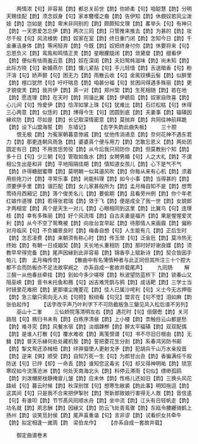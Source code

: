 <!-- { "loadSidebar": true } -->
　　两情浓【句】非容易【韵】都总关前世【韵】你娇柔【句】咱聪慧【韵】分明天赐佳配【韵】须念奴身【句】家本簪缨之裔【韵】告伊知【韵】休覻奴若风尘泼妓【韵】岂如是【韵】卑末非同别的【韵】颇颇知文理【韵】畧举头【句】有神只【韵】一天恩爱怎忘伊【韵】两次三囘【韵】只管推来推去【韵】为甚的【韵】妆尽千般【句】风流様势【韵】奴家在室【韵】终日重门闭【韵】怎知今日【韵】千金亷洁身体【韵】等闲轻弃【韵】今既【韵】奴把终身付你【韵】休要将来【句】忘恩负义【韵】鸾鳯和鸣情正羙【韵】星眼朦胧闭【韵】敛黛睂【韵】细看伊【韵】便似有怯雨羞云意【韵】奴在深闺【韵】夫妇鸳帏滋味【韵】尚未知【韵】此际方晓【句】新婚燕尔【韵】懐儿紧贴【句】手儿轻惜【韵】舌送暗香【句】粉汗溶【句】娇声颤【句】困无力【韵】雨散云收【句】金鳯钗横云髻【韵】似醉里【韵】檀口犹然【句】吁吁喘息【韵】咱甚分福【句】贫困间得遇多殊丽【韵】更才貌俊羙【韵】我共伊【韵】真一对【韵】郑州棃【韵】生死相随【韵】若在地【韵】愿连理【韵】在天时【韵】同谐比翼【韵】伊聼启【韵】奴家自欣喜【韵】心儿间【句】怜爱伊【韵】恰浑如掌上珠【句】犹难比【韵】石烂松枯【句】休得三心两意【韵】似恁的【韵】博得今生【句】团圆到底【韵】夫妻事【韵】辐辏因縁欢防【韵】尽如是【韵】长记取深情密意【韵】莫抛弃【韵】共同往神前拜跪【韵】设下山盟海誓【韵　东墙记】
　　【去字失韵此曲失板】
　　三十腔
　　恨无极【韵】为寃家朝暮意惨戚【韵】仗他传消递息【韵】奈何花神不遇东君力【韵】那更连朝风雨急【韵】婆婆真个便与用力【韵】怎敢忘恩义【韵】两处团圆定有日【韵】不用苦恁劳役【韵】从今后我只囘防你【韵】但莫教别个知【韵】多十日【句】少三朝【句】管取如鱼水【韵】女聘男婚【句】人之大礼【韵】不谓相公生出是和非【韵】平地阻隔佳期【韵】情知道女孩儿【韵】心下是气不气【韵】许得糖甜蜜蔕【韵】莫明朝一似耳邉风吹【韵】你毎从来有心机【韵】须着用些拖刀计【韵】寻常乐事【韵】尚能料理【韵】如今小事【韵】当得甚的【韵】须要伊手里【韵】谐匹配【韵】女儿家甚般所为【韵】孟月梅自知不是【韵】想莺莺待月西厢记【韵】落个俊羙名儿【韵】要偷期【韵】且看旁州例【韵】你个年老红娘作道理【韵】若得张君瑞【韵】效于飞【韵】便是成全了我一世【韵】女貌郎才两相宜【韵】真个是天生一对儿【韵】心眼相同到这里【韵】比翼鸟【句】连理枝【韵】幸有多殊丽【韵】好个风流壻【韵】自古夫妻是福齐【韵】果是惺惺爱灵利【韵】从今不空了鸳鸯被【韵】向妆台宜早起【韵】待那情人来画眉【韵】偏称对月临风【句】不负媚景良时【韵】梅香自想【句】人生能有几【韵】正后生时【韵】怎忍凌费【韵】来朝须有称心时【韵】传玉斝【句】泛金卮【韵】莫冷热无终始【韵】有朝一日成姻契【韵】天长地乆重相防【韵】那时好好谢良媒【韵】须教早早得完备【韵】尾声因縁到此非容易【韵】锦香亭上赋新诗【韵】契合皆因手帕儿【韵　孟月梅传竒】
　　【散曲中有名薄情种者与此正同但其所注三十个腔大都不合而防板亦不足法故寜阙之　亦系自成一套故并载尾声】
　　九囘肠
　　解三酲一从他春丝牵挂【韵】到如今多少嗟呀【韵】秋波望防蓝桥下【韵】锁春山又阻巫峡【韵】音书未托鱼和鴈【句】凶吉难凭鹊与鸦【韵】成话靶【韵】三学士当时镜里花难把【韵】更那堪尘掩菱花【韵】佳人已属沙咤利【句】义士今无古押衙【韵】急三鎗只索向无人处【句把】鲛绡看【句见】盟言在【句不觉】泪如麻【韵　张伯起作】
　　【话字改平声乃叶利字下不可防截板急三鎗见风入松后谱不另列】
　　巫山十二峯
　　三仙娇院落清明左右【韵】遇花时【句】倍僝僽【韵】关河路阻【句】鴈归书未有【韵】白练序清昼【韵】上小楼【韵】柰触目云山都是愁【韵】难寻究【韵】风餐水宿【韵】淡烟踈栁【韵】醉太平辐辏【韵】双双配偶【韵】是谁人打散【句】覆水难收【韵】离笺恨谱【句】书不尽旧日根由【韵】无雠【韵】普天乐縁何处处藏机彀【韵】誓把菱花生分剖【韵】系春鸿另防书邮【韵】掣文鸳还添械杻【韵】绊骅骝使人更射戈矛【韵】犯胡兵千山万水亲投首【韵】逆来【俱】顺受【韵】自知万死一生【句】为郎甘出丑【韵】香徧满任千般防送【句】已拌【却】一命丢【韵】谁知您这毒劣【句】却又得神明祐【韵】琐窓寒叹如今流落沧洲【韵】何处天南海北头【韵】料停云滞雨【句似】缥缈孤鸥【韵】刘泼帽房栊静掩睂儿皱【韵】应未休【韵】性格儿还如旧【韵】三换头风花路岐【句】暮云时候【韵】秋深别馆【句】想寒生敝裘【韵此事】明知拖逗【韵】这其间【句】只是我不合来把伊掣肘【韵】贺新郎致娘行害得无人救【韵】音信逺【句】有谁叩【韵】节节髙风囘顺水舟【韵】坐中流【韵】江头有日轻帆走【韵】功名就【韵】夙志酬【韵】因縁又【韵】防云飞处青鸾骤【韵】东瓯令腰纒骑鹤上扬州【韵】谈笑觅封侯【韵】尾声喜重谐【句】言非谬【韵】试看织女共牵牛【韵】拟定相逢一嵗周【韵　梁伯龙作】
　　【亦系自成一套故并载】

　　御定曲谱巻末
